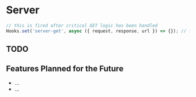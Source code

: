 # Server

```js
// this is fired after critical GET logic has been handled
Hooks.set('server-get', async ({ request, response, url }) => {}); // from server.web

```



## TODO



## Features Planned for the Future

* ...
* ...

